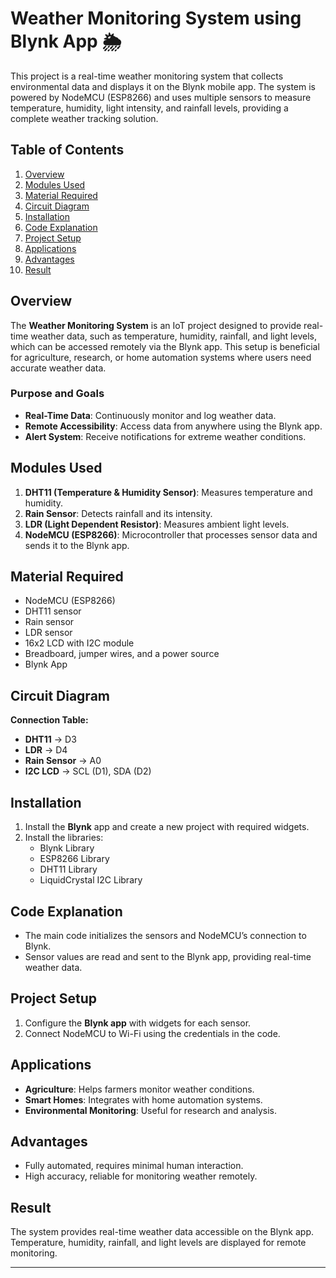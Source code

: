# Weather Monitoring System using Blynk App 🌦️

This project is a real-time weather monitoring system that collects environmental data and displays it on the Blynk mobile app. The system is powered by NodeMCU (ESP8266) and uses multiple sensors to measure temperature, humidity, light intensity, and rainfall levels, providing a complete weather tracking solution.

## Table of Contents
1. [Overview](#overview)
2. [Modules Used](#modules-used)
3. [Material Required](#material-required)
4. [Circuit Diagram](#circuit-diagram)
5. [Installation](#installation)
6. [Code Explanation](#code-explanation)
7. [Project Setup](#project-setup)
8. [Applications](#applications)
9. [Advantages](#advantages)
10. [Result](#result)

## Overview
The **Weather Monitoring System** is an IoT project designed to provide real-time weather data, such as temperature, humidity, rainfall, and light levels, which can be accessed remotely via the Blynk app. This setup is beneficial for agriculture, research, or home automation systems where users need accurate weather data.

### Purpose and Goals
- **Real-Time Data**: Continuously monitor and log weather data.
- **Remote Accessibility**: Access data from anywhere using the Blynk app.
- **Alert System**: Receive notifications for extreme weather conditions.

## Modules Used
1. **DHT11 (Temperature & Humidity Sensor)**: Measures temperature and humidity.
2. **Rain Sensor**: Detects rainfall and its intensity.
3. **LDR (Light Dependent Resistor)**: Measures ambient light levels.
4. **NodeMCU (ESP8266)**: Microcontroller that processes sensor data and sends it to the Blynk app.

## Material Required
- NodeMCU (ESP8266)
- DHT11 sensor
- Rain sensor
- LDR sensor
- 16x2 LCD with I2C module
- Breadboard, jumper wires, and a power source
- Blynk App

## Circuit Diagram
**Connection Table:**
- **DHT11** → D3
- **LDR** → D4
- **Rain Sensor** → A0
- **I2C LCD** → SCL (D1), SDA (D2)

## Installation
1. Install the **Blynk** app and create a new project with required widgets.
2. Install the libraries:
   - Blynk Library
   - ESP8266 Library
   - DHT11 Library
   - LiquidCrystal I2C Library

## Code Explanation
- The main code initializes the sensors and NodeMCU’s connection to Blynk.
- Sensor values are read and sent to the Blynk app, providing real-time weather data.

## Project Setup
1. Configure the **Blynk app** with widgets for each sensor.
2. Connect NodeMCU to Wi-Fi using the credentials in the code.

## Applications
- **Agriculture**: Helps farmers monitor weather conditions.
- **Smart Homes**: Integrates with home automation systems.
- **Environmental Monitoring**: Useful for research and analysis.

## Advantages
- Fully automated, requires minimal human interaction.
- High accuracy, reliable for monitoring weather remotely.

## Result
The system provides real-time weather data accessible on the Blynk app. Temperature, humidity, rainfall, and light levels are displayed for remote monitoring.

---
